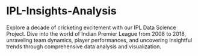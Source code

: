 # IPL-Insights-Analysis
Explore a decade of cricketing excitement with our IPL Data Science Project. Dive into the world of Indian Premier League from 2008 to 2018, unraveling team dynamics, player performances, and uncovering insightful trends through comprehensive data analysis and visualization.
